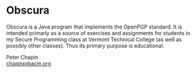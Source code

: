 Obscura
=======

Obscura is a Java program that implements the OpenPGP standard. It is intended primarly as a
source of exercises and assignments for students in my Secure Programming class at Vermont
Technical College (as well as possibly other classes). Thus its primary purpose is educational.

Peter Chapin  
chapinp@acm.org  
